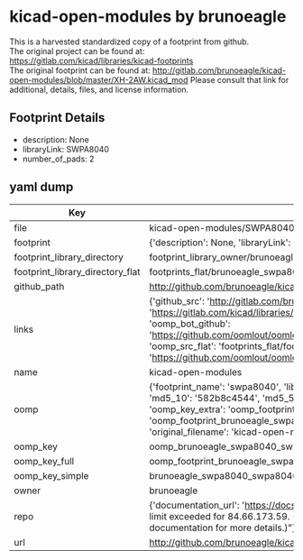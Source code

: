 # kicad-open-modules by brunoeagle  
This is a harvested standardized copy of a footprint from github.  
The original project can be found at:  
https://gitlab.com/kicad/libraries/kicad-footprints  
The original footprint can be found at:
http://gitlab.com/brunoeagle/kicad-open-modules/blob/master/XH-2AW.kicad_mod
Please consult that link for additional, details, files, and license information.  
## Footprint Details
* description: None  
* libraryLink: SWPA8040  
* number_of_pads: 2  
## yaml dump  
| Key | Value |  
| --- | --- |  
| file | kicad-open-modules/SWPA8040.kicad_mod |  
| footprint | {'description': None, 'libraryLink': 'SWPA8040', 'number_of_pads': 2} |  
| footprint_library_directory | footprint_library_owner/brunoeagle_kicad-open-modules |  
| footprint_library_directory_flat | footprints_flat/brunoeagle_swpa8040_swpa8040/working |  
| github_path | http://github.com/brunoeagle/kicad-open-modules/blob/master/SWPA8040.kicad_mod |  
| links | {'github_src': 'http://gitlab.com/brunoeagle/kicad-open-modules/blob/master/XH-2AW.kicad_mod', 'github_src_repo': 'https://gitlab.com/kicad/libraries/kicad-footprints', 'oomp_bot': 'footprints/brunoeagle_swpa8040_swpa8040/working', 'oomp_bot_github': 'https://github.com/oomlout/oomlout_oomp_footprint_bot/tree/main/footprints/brunoeagle_swpa8040_swpa8040/working', 'oomp_src_flat': 'footprints_flat/footprints_flat/brunoeagle_swpa8040_swpa8040/working', 'oomp_src_flat_github': 'https://github.com/oomlout/oomlout_oomp_footprint_src/tree/main/footprints_flat/brunoeagle_swpa8040_swpa8040/working'} |  
| name | kicad-open-modules |  
| oomp | {'footprint_name': 'swpa8040', 'library_name': 'swpa8040_kicad_mod', 'md5': '582b8c45445a5394ebd1bf4cb7ab0080', 'md5_10': '582b8c4544', 'md5_5': '582b8', 'md5_6': '582b8c', 'oomp_key': 'oomp_brunoeagle_swpa8040_swpa8040', 'oomp_key_extra': 'oomp_footprint_brunoeagle_swpa8040_swpa8040', 'oomp_key_full': 'oomp_footprint_brunoeagle_swpa8040_swpa8040_582b8c', 'oomp_key_simple': 'brunoeagle_swpa8040_swpa8040', 'original_filename': 'kicad-open-modules/SWPA8040.kicad_mod', 'owner_name': 'brunoeagle'} |  
| oomp_key | oomp_brunoeagle_swpa8040_swpa8040 |  
| oomp_key_full | oomp_footprint_brunoeagle_swpa8040_swpa8040 |  
| oomp_key_simple | brunoeagle_swpa8040_swpa8040 |  
| owner | brunoeagle |  
| repo | {'documentation_url': 'https://docs.github.com/rest/overview/resources-in-the-rest-api#rate-limiting', 'message': "API rate limit exceeded for 84.66.173.59. (But here's the good news: Authenticated requests get a higher rate limit. Check out the documentation for more details.)"} |  
| url | http://github.com/brunoeagle/kicad-open-modules |  

